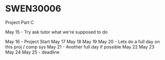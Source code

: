 # SWEN30006
Project Part C

May 15 - Try ask tutor what we're supposed to do

May 16 - Project Start
May 17 
May 18
May 19 
May 20 - Lets do a full day on this proj / comp sys
May 21 - Another full day if possible
May 22 
May 23
May 24
May 25 - deadline
